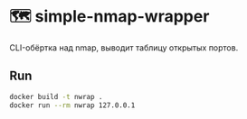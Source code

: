 # 🗺️ simple-nmap-wrapper  
CLI-обёртка над nmap, выводит таблицу открытых портов.

## Run
```bash
docker build -t nwrap .
docker run --rm nwrap 127.0.0.1